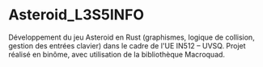 # Asteroid_L3S5INFO
Développement du jeu Asteroid en Rust (graphismes, logique de collision, gestion des entrées clavier) dans le cadre de l'UE IN512 – UVSQ. Projet réalisé en binôme, avec utilisation de la bibliothèque Macroquad.
